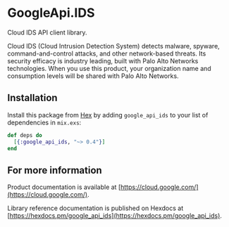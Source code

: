 # GoogleApi.IDS

Cloud IDS API client library.

Cloud IDS (Cloud Intrusion Detection System) detects malware, spyware, command-and-control attacks, and other network-based threats. Its security efficacy is industry leading, built with Palo Alto Networks technologies. When you use this product, your organization name and consumption levels will be shared with Palo Alto Networks.

## Installation

Install this package from [Hex](https://hex.pm) by adding
`google_api_ids` to your list of dependencies in `mix.exs`:

```elixir
def deps do
  [{:google_api_ids, "~> 0.4"}]
end
```

## For more information

Product documentation is available at [https://cloud.google.com/](https://cloud.google.com/).

Library reference documentation is published on Hexdocs at
[https://hexdocs.pm/google_api_ids](https://hexdocs.pm/google_api_ids).
